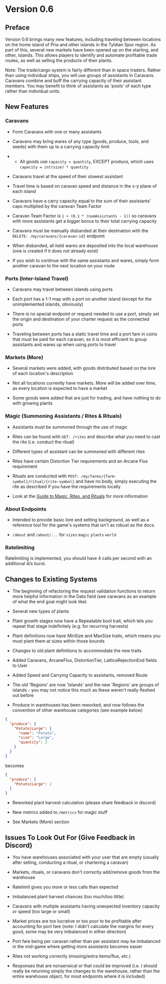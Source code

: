 # Version 0.6

## Preface

Version 0.6 brings many new features, including traveling between locations on the home island of Pria and other islands in the Tyldian Spur region. As part of this, several new markets have been opened up on the starting, and other, islands. This allows players to identify and automate profitable trade routes, as well as selling the products of their plants.

Note: The trade/cargo system is fairly different than in space traders. Rather than using individual ships, you will use groups of assistants in Caravans. Caravans combine and buff the carrying capacity of their assistant members. You may benefit to think of assistants as 'pools' of each type rather than individual units.

## New Features

### Caravans

- Form Caravans with one or many assistants

- Caravans may bring wares of any type (goods, produce, tools, and seeds) with them up to a carrying capacity limit

- - All goods use `capacity = quantity`, EXCEPT produce, which uses `capacity = int(size) * quantity`

- Caravans travel at the speed of their slowest assistant

- Travel time is based on caravan speed and distance in the x-y plane of each island

- Caravans have a carry capacity equal to the sum of their assistants' caps multiplied by the caravan Team Factor

- Caravan Team Factor is `1 + (0.1 * (numAssistants - 1))` so caravans with more assistants get a bigger bonus to their total carrying capacity

- Caravans must be manually disbanded at their destination with the `DELETE: /my/caravans/{caravan-id}` endpoint

- When disbanded, all held wares are deposited into the local warehouse (one is created if it does not already exist)

- If you wish to continue with the same assistants and wares, simply form another caravan to the next location on your route

### Ports (Inter-Island Travel)

- Caravans may travel between islands using ports

- Each port has a 1-1 map with a port on another island (except for the unimplemented islands, obviously)

- There is no special endpoint or request needed to use a port, simply set the origin and destination of your charter request as the connected ports

- Traveling between ports has a static travel time and a port fare in coins that must be paid for each caravan, so it is most efficient to group assistants and wares up when using ports to travel

### Markets (More)

- Several markets were added, with goods distributed based on the lore of each location's description

- Not all locations currently have markets. More will be added over time, as every location is expected to have a market

- Some goods were added that are just for trading, and have nothing to do with growing plants

### Magic (Summoning Assistants / Rites & Rituals)

- Assistants must be summoned through the use of magic

- Rites can be found with `GET: /rites` and describe what you need to cast the rite (i.e. conduct the ritual)

- Different types of assistant can be summoned with different rites

- Rites have certain Distortion Tier requirements and an Arcane Flux requirement

- Rituals are conducted with `POST: /my/farms/{farm-symbol}/ritual/{rite-symbol}` and have no body, simply executing the rite as described if you have the requirements locally

- Look at the [Guide to Magic, Rites, and Rituals](https://apricate.stoplight.io/docs/apricate/ZG9jOjQ4MTg2MjQz-guide-to-magic-rites-and-rituals) for more information

### About Endpoints

- Intended to provide basic lore and setting background, as well as a reference tool for the game's systems that isn't as robust as the docs.

- `/about` and `/about/...` for `sizes` `magic` `plants` `world`

### Ratelimiting

Ratelimiting is implemented, you should have 4 calls per second with an additional 4/s burst.

## Changes to Existing Systems

- The beginning of refactoring the request validation functions to return more helpful information in the Data field (see caravans as an example of what the end goal might look like)

- Several new types of plants

- Plant growth stages now have a Repeatable bool trait, which lets you repeat that stage indefinitely (e.g. for recurring harvests)

- Plant definitions now have MinSize and MaxSize traits, which means you must plant them at sizes within those bounds

- Changes to old plant definitions to accommodate the new traits

- Added Caravans, ArcaneFlux, DistortionTier, LatticeRejectionEnd fields to User

- Added Speed and Carrying Capacity to assistants, removed Route

- The old 'Regions' are now 'Islands' and the new 'Regions' are groups of islands - you may not notice this much as these weren't really fleshed out before

- Produce in warehouses has been reworked, and now follows the convention of other warehouse categories (see example below)

```json
{
  "produce": {
    "Potato|Large": {
      "name": "Potato",
      "size": "Large",
      "quantity": 2
    }
  }
}
```

becomes

```json
{
  "produce": {
    "Potato|Large": 2
  }
}
```

- Reworked plant harvest calculation (please share feedback in discord)

- New metrics added to `/metrics` for magic stuff

- See Markets (More) section

## Issues To Look Out For (Give Feedback in Discord)

- You have warehouses associated with your user that are empty (usually after selling, conducting a ritual, or chartering a caravan)

- Markets, rituals, or caravans don't correctly add/remove goods from the warehouse

- Ratelimit gives you more or less calls than expected

- Imbalanced plant harvest chances (too much/too little)

- Caravans with multiple assistants having unexpected inventory capacity or speed (too large or small)

- Market prices are too lucrative or too poor to be profitable after accounting for port fare (note: I didn't calculate the margins for every good, some may be very imbalanced in either direction)

- Port fare being per caravan rather than per assistant may be imbalanced in the mid-game where getting more assistants becomes easier

- Rites not working correctly (missing/extra items/flux, etc.)

- Responses that are nonsensical or that could be improved (i.e. I should really be returning simply the changes to the warehouse, rather than the entire warehouse object, for most endpoints where it is included)

